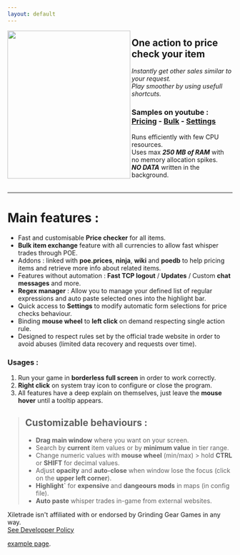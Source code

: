 ```yaml
---
layout: default
---
```

<a alt="Xiletrade screenshot" target="_blank" rel="noopener noreferrer" href="https://github.com/user-attachments/assets/ba015744-ccc2-4bcb-87e1-e07165fcdb33"><img align="left" width="275" height="332" src="https://github.com/user-attachments/assets/ba015744-ccc2-4bcb-87e1-e07165fcdb33"></a>
## One action to price check your item

*Instantly get other sales similar to your request.*  
*Play smoother by using usefull shortcuts.*

### Samples on youtube : [Pricing](https://youtu.be/4mP3uOsr8oc) - [Bulk](https://youtu.be/6yuLZXTho-A) - [Settings](https://youtu.be/libdIjrNM-8)<br>

Runs efficiently with few CPU resources.  
Uses max ***250 MB of RAM*** with no memory allocation spikes.  
***NO DATA*** written in the background.  
<br>
* * *

# Main features :

- Fast and customisable **Price checker** for all items.
- **Bulk item exchange** feature with all currencies to allow fast whisper trades through POE.
- Addons : linked with **poe.prices**, **ninja**, **wiki** and **poedb** to help pricing items and retrieve more info about related items.
- Features without automation : **Fast TCP logout** / **Updates** / Custom **chat messages** and more.
- **Regex manager** : Allow you to manage your defined list of regular expressions and auto paste selected ones into the highlight bar.
- Quick access to **Settings** to modify automatic form selections for price checks behaviour.
- Binding **mouse wheel** to **left click** on demand respecting single action rule.
- Designed to respect rules set by the official trade website in order to avoid abuses (limited data recovery and requests over time).

### Usages :

1. Run your game in **borderless full screen** in order to work correctly.  
2. **Right click** on system tray icon to configure or close the program.  
3. All features have a deep explain on themselves, just leave the **mouse hover** until a tooltip appears.

> ## Customizable behaviours :
>
> * **Drag main window** where you want on your screen.
> * Search by **current** item values or by **minimum value** in tier range.
> * Change numeric values with **mouse wheel** (min/max) > hold **CTRL** or **SHIFT** for decimal values.
> * Adjust **opacity** and **auto-close** when window lose the focus (click on the **upper left corner**).
> * **Highlight`** for **expensive** and **dangeours mods** in maps (in config file).
> * **Auto paste** whisper trades in-game from external websites.

Xiletrade isn't affiliated with or endorsed by Grinding Gear Games in any way.  
[See Developper Policy](https://www.pathofexile.com/developer/docs/index#policy)
<br>
 
[example page](./example-page.html).